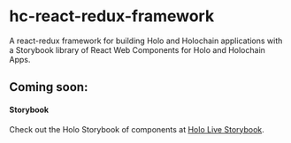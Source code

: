 # hc-react-redux-framework
A react-redux framework for building Holo and Holochain applications with a Storybook library of React Web Components for Holo and Holochain Apps.

## Coming soon: 
#### Storybook
Check out the Holo Storybook of components at [Holo Live Storybook](!https://Holo-Host.github.io/hc-react-redux-framework/).
